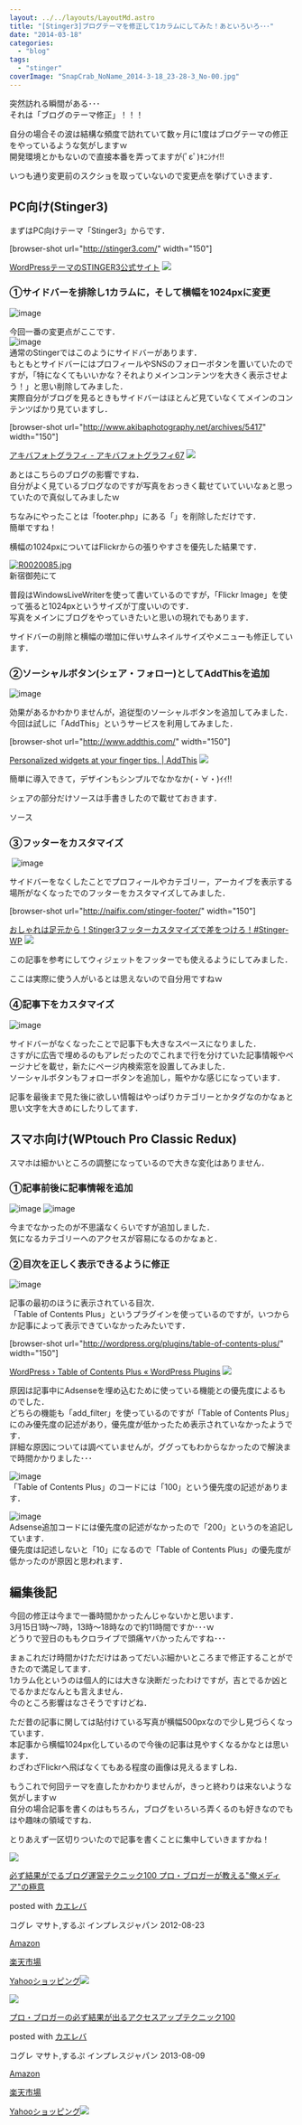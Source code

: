 ```yaml
---
layout: ../../layouts/LayoutMd.astro
title: "[Stinger3]ブログテーマを修正して1カラムにしてみた！あといろいろ･･･"
date: "2014-03-18"
categories: 
  - "blog"
tags: 
  - "stinger"
coverImage: "SnapCrab_NoName_2014-3-18_23-28-3_No-00.jpg"
---
```


突然訪れる瞬間がある･･･  
それは「ブログのテーマ修正」！！！

自分の場合その波は結構な頻度で訪れていて数ヶ月に1度はブログテーマの修正をやっているような気がしますｗ  
開発環境とかもないので直接本番を弄ってますが(ﾟεﾟ)ｷﾆｼﾅｲ!!

いつも通り変更前のスクショを取っていないので変更点を挙げていきます．

## PC向け(Stinger3)

まずはPC向けテーマ「Stinger3」からです．

\[browser-shot url="http://stinger3.com/" width="150"\]

[WordPressテーマのSTINGER3公式サイト](http://stinger3.com/) [![](http://b.hatena.ne.jp/entry/image/http://stinger3.com/)](http://b.hatena.ne.jp/entry/http://stinger3.com/)

### ①サイドバーを排除し1カラムに，そして横幅を1024pxに変更

![image](/archive/images/image.png "image")

今回一番の変更点がここです．  
![image](/archive/images/image1.png "image")   
通常のStingerではこのようにサイドバーがあります．  
もともとサイドバーにはプロフィールやSNSのフォローボタンを置いていたのですが，「特になくてもいいかな？それよりメインコンテンツを大きく表示させよう！」と思い削除してみました．  
実際自分がブログを見るときもサイドバーはほとんど見ていなくてメインのコンテンツばかり見ていますし．

\[browser-shot url="http://www.akibaphotography.net/archives/5417" width="150"\]

[アキバフォトグラフィ - アキバフォトグラフィ67](http://www.akibaphotography.net/archives/5417) [![](http://b.hatena.ne.jp/entry/image/http://www.akibaphotography.net/archives/5417)](http://b.hatena.ne.jp/entry/http://www.akibaphotography.net/archives/5417)

あとはこちらのブログの影響ですね．  
自分がよく見ているブログなのですが写真をおっきく載せていていいなぁと思っていたので真似してみましたｗ

ちなみにやったことは「footer.php」にある「<?php get\_sidebar(); ?>」を削除しただけです．  
簡単ですね！

横幅の1024pxについてはFlickrからの張りやすさを優先した結果です．

[![R0020085.jpg](/archive/images/12518913573_02a0307562_b.jpg)](http://www.flickr.com/photos/67522130@N08/12518913573/ "R0020085.jpg")  
新宿御苑にて

普段はWindowsLiveWriterを使って書いているのですが，「Flickr Image」を使って張ると1024pxというサイズが丁度いいのです．  
写真をメインにブログをやっていきたいと思いの現れでもあります．

サイドバーの削除と横幅の増加に伴いサムネイルサイズやメニューも修正しています．

### ②ソーシャルボタン(シェア・フォロー)としてAddThisを追加

![image](/archive/images/image2.png "image")

効果があるかわかりませんが，追従型のソーシャルボタンを追加してみました．  
今回は試しに「AddThis」というサービスを利用してみました．

\[browser-shot url="http://www.addthis.com/" width="150"\]

[Personalized widgets at your finger tips. | AddThis](http://www.addthis.com/) [![](http://b.hatena.ne.jp/entry/image/http://www.addthis.com/)](http://b.hatena.ne.jp/entry/http://www.addthis.com/)

簡単に導入できて，デザインもシンプルでなかなか(・∀・)ｲｲ!!

シェアの部分だけソースは手書きしたので載せておきます．

ソース

### ③フッターをカスタマイズ

 ![image](/archive/images/image3.png "image")

サイドバーをなくしたことでプロフィールやカテゴリー，アーカイブを表示する場所がなくなったでのフッターをカスタマイズしてみました．

\[browser-shot url="http://naifix.com/stinger-footer/" width="150"\]

[おしゃれは足元から！Stinger3フッターカスタマイズで差をつけろ！#Stinger-WP](http://naifix.com/stinger-footer/) [![](http://b.hatena.ne.jp/entry/image/http://naifix.com/stinger-footer/)](http://b.hatena.ne.jp/entry/http://naifix.com/stinger-footer/)

この記事を参考にしてウィジェットをフッターでも使えるようにしてみました．

ここは実際に使う人がいるとは思えないので自分用ですねｗ

### ④記事下をカスタマイズ

![image](/archive/images/image4.png "image")

サイドバーがなくなったことで記事下も大きなスペースになりました．  
さすがに広告で埋めるのもアレだったのでこれまで行を分けていた記事情報やページナビを載せ，新たにページ内検索窓を設置してみました．  
ソーシャルボタンもフォローボタンを追加し，賑やかな感じになっています．

記事を最後まで見た後に欲しい情報はやっぱりカテゴリーとかタグなのかなぁと思い文字を大きめにしたりしてます．

## スマホ向け(WPtouch Pro Classic Redux)

スマホは細かいところの調整になっているので大きな変化はありません．

### ①記事前後に記事情報を追加

![image](/archive/images/image5.png "image") ![image](/archive/images/image6.png "image")

今までなかったのが不思議なくらいですが追加しました．  
気になるカテゴリーへのアクセスが容易になるのかなぁと．

### ②目次を正しく表示できるように修正

![image](/archive/images/image7.png "image")

記事の最初のほうに表示されている目次．  
「Table of Contents Plus」というプラグインを使っているのですが，いつからか記事によって表示できていなかったみたいです．

\[browser-shot url="http://wordpress.org/plugins/table-of-contents-plus/" width="150"\]

[WordPress › Table of Contents Plus « WordPress Plugins](http://wordpress.org/plugins/table-of-contents-plus/) [![](http://b.hatena.ne.jp/entry/image/http://wordpress.org/plugins/table-of-contents-plus/)](http://b.hatena.ne.jp/entry/http://wordpress.org/plugins/table-of-contents-plus/)

原因は記事中にAdsenseを埋め込むために使っている機能との優先度によるものでした．  
どちらの機能も「add\_filter」を使っているのですが「Table of Contents Plus」にのみ優先度の記述があり，優先度が低かったため表示されていなかったようです．  
詳細な原因については調べていませんが，ググってもわからなかったので解決まで時間かかりました･･･

![image](/archive/images/image8.png "image")  
「Table of Contents Plus」のコードには「100」という優先度の記述があります．

![image](/archive/images/image9.png "image")  
Adsense追加コードには優先度の記述がなかったので「200」というのを追記しています．  
優先度は記述しないと「10」になるので「Table of Contents Plus」の優先度が低かったのが原因と思われます．

## 編集後記

今回の修正は今まで一番時間かかったんじゃないかと思います．  
3月15日1時～7時，13時～18時なので約11時間ですか･･･ｗ  
どうりで翌日のももクロライブで頭痛ヤバかったんですね･･･

まぁこれだけ時間かけただけはあってだいぶ細かいところまで修正することができたので満足してます．  
1カラム化というのは個人的には大きな決断だったわけですが，吉とでるか凶とでるかまだなんとも言えません．  
今のところ影響はなさそうですけどね．

ただ昔の記事に関しては貼付けている写真が横幅500pxなので少し見づらくなっています．  
本記事から横幅1024px化しているので今後の記事は見やすくなるかなとは思います．  
わざわざFlickrへ飛ばなくてもある程度の画像は見えるますしね．

もうこれで何回テーマを直したかわかりませんが，きっと終わりは来ないような気がしますｗ  
自分の場合記事を書くのはもちろん，ブログをいろいろ弄くるのも好きなのでもはや趣味の領域ですね．

とりあえず一区切りついたので記事を書くことに集中していきますかね！

[![](/archive/images/51R5X8BZm-L._SL160_.jpg)](https://www.amazon.co.jp/exec/obidos/ASIN/B009NQ7MGM/mizuka123-22/ref=nosim/)

[必ず結果がでるブログ運営テクニック100 プロ・ブロガーが教える"俺メディア"の極意](https://www.amazon.co.jp/exec/obidos/ASIN/B009NQ7MGM/mizuka123-22/ref=nosim/)

posted with [カエレバ](http://kaereba.com)

コグレ マサト,するぷ インプレスジャパン 2012-08-23

[Amazon](http://www.amazon.co.jp/gp/search?keywords=%8B%C9%88%D3%20%83u%83%8D%83O%89%5E%89c%83e%83N%83j%83b%83N100&__mk_ja_JP=%83J%83%5E%83J%83i&tag=mizuka123-22 "アマゾン")

[楽天市場](http://hb.afl.rakuten.co.jp/hgc/032b53ee.4b34c5ee.0f4a541e.f440145e/?pc=http%3A%2F%2Fsearch.rakuten.co.jp%2Fsearch%2Fmall%2F%25E6%25A5%25B5%25E6%2584%258F%2520%25E3%2583%2596%25E3%2583%25AD%25E3%2582%25B0%25E9%2581%258B%25E5%2596%25B6%25E3%2583%2586%25E3%2582%25AF%25E3%2583%258B%25E3%2583%2583%25E3%2582%25AF100%2F-%2Ff.1-p.1-s.1-sf.0-st.A-v.2%3Fx%3D0%26scid%3Daf_ich_link_urltxt%26m%3Dhttp%3A%2F%2Fm.rakuten.co.jp%2F "楽天市場")

[Yahooショッピング![](//ad.jp.ap.valuecommerce.com/servlet/gifbanner?sid=3066752&pid=881990642)](//ck.jp.ap.valuecommerce.com/servlet/referral?sid=3066752&pid=881990642&vc_url=http%3A%2F%2Fshopping.search.yahoo.co.jp%2Fsearch%3FuIv%3Don%26ei%3DUTF-8%26tab_ex%3Dcommerce%26slider%3D0%26va%3D%25E6%25A5%25B5%25E6%2584%258F%2520%25E3%2583%2596%25E3%2583%25AD%25E3%2582%25B0%25E9%2581%258B%25E5%2596%25B6%25E3%2583%2586%25E3%2582%25AF%25E3%2583%258B%25E3%2583%2583%25E3%2582%25AF100 "Yahooショッピング")

[![](/archive/images/51OmKlbWagL._SL160_.jpg)](https://www.amazon.co.jp/exec/obidos/ASIN/B00E9IYWJ4/mizuka123-22/ref=nosim/)

[プロ・ブロガーの必ず結果が出るアクセスアップテクニック100](https://www.amazon.co.jp/exec/obidos/ASIN/B00E9IYWJ4/mizuka123-22/ref=nosim/)

posted with [カエレバ](http://kaereba.com)

コグレ マサト,するぷ インプレスジャパン 2013-08-09

[Amazon](http://www.amazon.co.jp/gp/search?keywords=%83A%83N%83Z%83X%83A%83b%83v%83e%83N%83j%83b%83N100%20%83v%83%8D%81E%83u%83%8D%83K%81%5B&__mk_ja_JP=%83J%83%5E%83J%83i&tag=mizuka123-22 "アマゾン")

[楽天市場](http://hb.afl.rakuten.co.jp/hgc/032b53ee.4b34c5ee.0f4a541e.f440145e/?pc=http%3A%2F%2Fsearch.rakuten.co.jp%2Fsearch%2Fmall%2F%25E3%2582%25A2%25E3%2582%25AF%25E3%2582%25BB%25E3%2582%25B9%25E3%2582%25A2%25E3%2583%2583%25E3%2583%2597%25E3%2583%2586%25E3%2582%25AF%25E3%2583%258B%25E3%2583%2583%25E3%2582%25AF100%2520%25E3%2583%2597%25E3%2583%25AD%25E3%2583%25BB%25E3%2583%2596%25E3%2583%25AD%25E3%2582%25AC%25E3%2583%25BC%2F-%2Ff.1-p.1-s.1-sf.0-st.A-v.2%3Fx%3D0%26scid%3Daf_ich_link_urltxt%26m%3Dhttp%3A%2F%2Fm.rakuten.co.jp%2F "楽天市場")

[Yahooショッピング![](//ad.jp.ap.valuecommerce.com/servlet/gifbanner?sid=3066752&pid=881990642)](//ck.jp.ap.valuecommerce.com/servlet/referral?sid=3066752&pid=881990642&vc_url=http%3A%2F%2Fshopping.search.yahoo.co.jp%2Fsearch%3FuIv%3Don%26ei%3DUTF-8%26tab_ex%3Dcommerce%26slider%3D0%26va%3D%25E3%2582%25A2%25E3%2582%25AF%25E3%2582%25BB%25E3%2582%25B9%25E3%2582%25A2%25E3%2583%2583%25E3%2583%2597%25E3%2583%2586%25E3%2582%25AF%25E3%2583%258B%25E3%2583%2583%25E3%2582%25AF100%2520%25E3%2583%2597%25E3%2583%25AD%25E3%2583%25BB%25E3%2583%2596%25E3%2583%25AD%25E3%2582%25AC%25E3%2583%25BC "Yahooショッピング")
